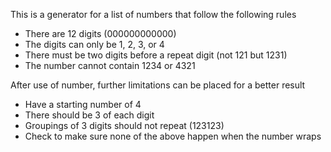 This is a generator for a list of numbers that follow the following rules
+ There are 12 digits (000000000000)
+ The digits can only be 1, 2, 3, or 4
+ There must be two digits before a repeat digit (not 121 but 1231)
+ The number cannot contain 1234 or 4321

After use of number, further limitations can be placed for a better result
+ Have a starting number of 4
+ There should be 3 of each digit
+ Groupings of 3 digits should not repeat (123123)
+ Check to make sure none of the above happen when the number wraps